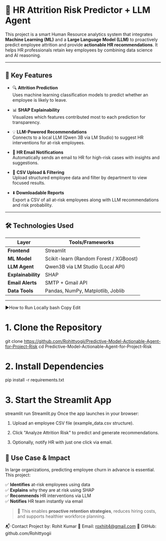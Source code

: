 # 🧠 HR Attrition Risk Predictor + LLM Agent

This project is a smart Human Resource analytics system that integrates **Machine Learning (ML)** and a **Large Language Model (LLM)** to proactively predict employee attrition and provide **actionable HR recommendations**. It helps HR professionals retain key employees by combining data science and AI reasoning.

---

## 🚀 Key Features

- 🔍 **Attrition Prediction**  
  Uses machine learning classification models to predict whether an employee is likely to leave.

- 📊 **SHAP Explainability**  
  Visualizes which features contributed most to each prediction for transparency.

- 💡 **LLM-Powered Recommendations**  
  Connects to a local LLM (Qwen 3B via LM Studio) to suggest HR interventions for at-risk employees.

- 📩 **HR Email Notifications**  
  Automatically sends an email to HR for high-risk cases with insights and suggestions.

- 📁 **CSV Upload & Filtering**  
  Upload structured employee data and filter by department to view focused results.

- ⬇️ **Downloadable Reports**  
  Export a CSV of all at-risk employees along with LLM recommendations and risk probability.

---

## 🛠️ Technologies Used

| Layer         | Tools/Frameworks                                |
|---------------|--------------------------------------------------|
| **Frontend**  | Streamlit                                        |
| **ML Model**  | Scikit-learn (Random Forest / XGBoost)           |
| **LLM Agent** | Qwen3B via LM Studio (Local API)                 |
| **Explainability** | SHAP                                  |
| **Email Alerts** | SMTP + Gmail API                        |
| **Data Tools** | Pandas, NumPy, Matplotlib, Joblib              |

---

▶️How to Run Locally
bash
Copy
Edit
# 1. Clone the Repository
git clone https://github.com/Rohittyogii/Predictive-Model-Actionable-Agent-for-Project-Risk
cd Predictive-Model-Actionable-Agent-for-Project-Risk

# 2. Install Dependencies
pip install -r requirements.txt

# 3. Start the Streamlit App
streamlit run Streamlit.py
Once the app launches in your browser:

1. Upload an employee CSV file (example_data.csv structure).
   
2. Click "Analyze Attrition Risk" to predict and generate recommendations.

3. Optionally, notify HR with just one click via email.

## 📌 Use Case & Impact

In large organizations, predicting employee churn in advance is essential. This project:

✅ **Identifies** at-risk employees using data  
✅ **Explains** why they are at risk using SHAP  
✅ **Recommends** HR interventions via LLM  
✅ **Notifies** HR team instantly via email  

> 💼 This enables **proactive retention strategies**, reduces hiring costs, and supports healthier workforce planning.



📬 Contact
Project by: Rohit Kumar
📧 Email: roxhiit4@gmail.com
🔗 GitHub: github.com/Rohittyogii


